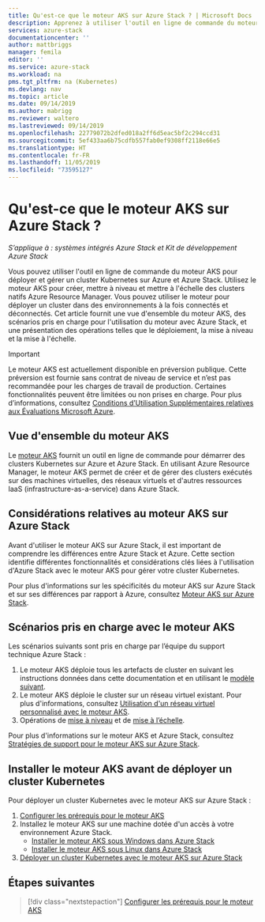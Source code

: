 ```yaml
---
title: Qu'est-ce que le moteur AKS sur Azure Stack ? | Microsoft Docs
description: Apprenez à utiliser l'outil en ligne de commande du moteur AKS pour déployer et gérer un cluster Kubernetes sur Azure et Azure Stack.
services: azure-stack
documentationcenter: ''
author: mattbriggs
manager: femila
editor: ''
ms.service: azure-stack
ms.workload: na
pms.tgt_pltfrm: na (Kubernetes)
ms.devlang: nav
ms.topic: article
ms.date: 09/14/2019
ms.author: mabrigg
ms.reviewer: waltero
ms.lastreviewed: 09/14/2019
ms.openlocfilehash: 22779072b2dfed018a2ff6d5eac5bf2c294ccd31
ms.sourcegitcommit: 5ef433aa6b75cdfb557fab0ef9308ff2118e66e5
ms.translationtype: HT
ms.contentlocale: fr-FR
ms.lasthandoff: 11/05/2019
ms.locfileid: "73595127"
---
```

# <a name="what-is-the-aks-engine-on-azure-stack"></a>Qu'est-ce que le moteur AKS sur Azure Stack ?

*S’applique à : systèmes intégrés Azure Stack et Kit de développement Azure Stack*

Vous pouvez utiliser l'outil en ligne de commande du moteur AKS pour déployer et gérer un cluster Kubernetes sur Azure et Azure Stack. Utilisez le moteur AKS pour créer, mettre à niveau et mettre à l'échelle des clusters natifs Azure Resource Manager. Vous pouvez utiliser le moteur pour déployer un cluster dans des environnements à la fois connectés et déconnectés. Cet article fournit une vue d'ensemble du moteur AKS, des scénarios pris en charge pour l'utilisation du moteur avec Azure Stack, et une présentation des opérations telles que le déploiement, la mise à niveau et la mise à l'échelle.

> [!IMPORTANT]
> Le moteur AKS est actuellement disponible en préversion publique.
> Cette préversion est fournie sans contrat de niveau de service et n’est pas recommandée pour les charges de travail de production. Certaines fonctionnalités peuvent être limitées ou non prises en charge. Pour plus d’informations, consultez [Conditions d’Utilisation Supplémentaires relatives aux Évaluations Microsoft Azure](https://azure.microsoft.com/support/legal/preview-supplemental-terms/).

## <a name="overview-of-the-aks-engine"></a>Vue d'ensemble du moteur AKS

Le [moteur AKS](https://github.com/Azure/aks-engine) fournit un outil en ligne de commande pour démarrer des clusters Kubernetes sur Azure et Azure Stack. En utilisant Azure Resource Manager, le moteur AKS permet de créer et de gérer des clusters exécutés sur des machines virtuelles, des réseaux virtuels et d'autres ressources IaaS (infrastructure-as-a-service) dans Azure Stack.

## <a name="aks-engine-on-azure-stack-considerations"></a>Considérations relatives au moteur AKS sur Azure Stack

Avant d'utiliser le moteur AKS sur Azure Stack, il est important de comprendre les différences entre Azure Stack et Azure. Cette section identifie différentes fonctionnalités et considérations clés liées à l'utilisation d'Azure Stack avec le moteur AKS pour gérer votre cluster Kubernetes.

Pour plus d'informations sur les spécificités du moteur AKS sur Azure Stack et sur ses différences par rapport à Azure, consultez [Moteur AKS sur Azure Stack](https://github.com/Azure/aks-engine/blob/master/docs/topics/azure-stack.md).

## <a name="supported-scenarios-with-the-aks-engine"></a>Scénarios pris en charge avec le moteur AKS

Les scénarios suivants sont pris en charge par l’équipe du support technique Azure Stack :

1.  Le moteur AKS déploie tous les artefacts de cluster en suivant les instructions données dans cette documentation et en utilisant le [modèle suivant](https://github.com/Azure/aks-engine/tree/master/examples/azure-stack).
2.  Le moteur AKS déploie le cluster sur un réseau virtuel existant. Pour plus d'informations, consultez [Utilisation d'un réseau virtuel personnalisé avec le moteur AKS](https://github.com/Azure/aks-engine/blob/master/docs/tutorials/custom-vnet.md).
3.  Opérations de [mise à niveau](azure-stack-kubernetes-aks-engine-upgrade.md) et de [mise à l’échelle](azure-stack-kubernetes-aks-engine-scale.md).

Pour plus d'informations sur le moteur AKS et Azure Stack, consultez [Stratégies de support pour le moteur AKS sur Azure Stack](azure-stack-kubernetes-aks-engine-support.md).

## <a name="install-the-aks-engine-and-deploy-a-kubernetes-cluster"></a>Installer le moteur AKS avant de déployer un cluster Kubernetes

Pour déployer un cluster Kubernetes avec le moteur AKS sur Azure Stack :

1. [Configurer les prérequis pour le moteur AKS](azure-stack-kubernetes-aks-engine-set-up.md)
2. Installez le moteur AKS sur une machine dotée d'un accès à votre environnement Azure Stack.
     - [Installer le moteur AKS sous Windows dans Azure Stack](azure-stack-kubernetes-aks-engine-deploy-windows.md)
     - [Installer le moteur AKS sous Linux dans Azure Stack](azure-stack-kubernetes-aks-engine-deploy-linux.md)
3. [Déployer un cluster Kubernetes avec le moteur AKS sur Azure Stack](azure-stack-kubernetes-aks-engine-deploy-cluster.md)

## <a name="next-steps"></a>Étapes suivantes

> [!div class="nextstepaction"]
> [Configurer les prérequis pour le moteur AKS](azure-stack-kubernetes-aks-engine-set-up.md)